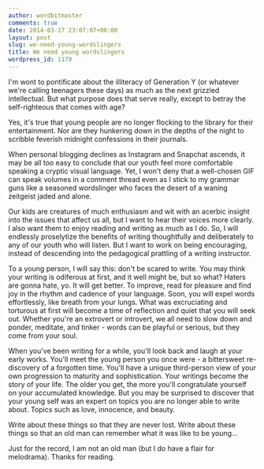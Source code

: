 ```yaml
---
author: wordbitmaster
comments: true
date: 2014-03-27 23:07:07+00:00
layout: post
slug: we-need-young-wordslingers
title: We need young wordslingers
wordpress_id: 1179
---
```


I'm wont to pontificate about the illiteracy of Generation Y (or whatever we're calling teenagers these days) as much as the next grizzled intellectual. But what purpose does that serve really, except to betray the self-righteous that comes with age?

Yes, it's true that young people are no longer flocking to the library for their entertainment. Nor are they hunkering down in the depths of the night to scribble feverish midnight confessions in their journals.

When personal blogging declines as Instagram and Snapchat ascends, it may be all too easy to conclude that our youth feel more comfortable speaking a cryptic visual language. Yet, I won't deny that a well-chosen GIF can speak volumes in a comment thread even as I stick to my grammar guns like a seasoned wordslinger who faces the desert of a waning zeitgeist jaded and alone.

Our kids are creatures of much enthusiasm and wit with an acerbic insight into the issues that affect us all, but I want to hear their voices more clearly. I also want them to enjoy reading and writing as much as I do. So, I will endlessly proselytize the benefits of writing thoughtfully and deliberately to any of our youth who will listen. But I want to work on being encouraging, instead of descending into the pedagogical prattling of a writing instructor.

To a young person, I will say this: don't be scared to write. You may think your writing is odiferous at first, and it well might be, but so what? Haters are gonna hate, yo. It will get better. To improve, read for pleasure and find joy in the rhythm and cadence of your language. Soon, you will expel words effortlessly, like breath from your lungs. What was excruciating and torturous at first will become a time of reflection and quiet that you will seek out. Whether you're an extrovert or introvert, we all need to slow down and ponder, meditate, and tinker - words can be playful or serious, but they come from your soul.

When you've been writing for a while, you'll look back and laugh at your early works. You'll meet the young person you once were - a bittersweet re-discovery of a forgotten time. You'll have a unique third-person view of your own progression to maturity and sophistication. Your writings become the story of your life. The older you get, the more you'll congratulate yourself on your accumulated knowledge. But you may be surprised to discover that your young self was an expert on topics you are no longer able to write about. Topics such as love, innocence, and beauty.

Write about these things so that they are never lost. Write about these things so that an old man can remember what it was like to be young...

Just for the record, I am not an old man (but I do have a flair for melodrama). Thanks for reading.
